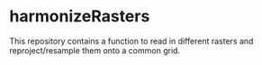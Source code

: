 # harmonizeRasters

This repository contains a function to read in different rasters and reproject/resample them onto a common grid.

